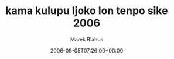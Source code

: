---
title: 'kama kulupu Ijoko lon tenpo sike 2006'
posts: 1
hash: 't541'
author: 'Marek Blahus'
date: 2006-09-05T07:26:00+00:00
sources:
  - http://forums.tokipona.org/viewtopic.php%3Ft=541.html
---